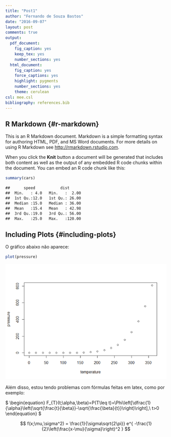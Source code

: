 ```yaml
---
title: "Post1"
author: "Fernando de Souza Bastos"
date: "2016-09-07"
layout: post
comments: true
output:
  pdf_document:
    fig_caption: yes
    keep_tex: yes
    number_sections: yes
  html_document:
    fig_caption: yes
    force_captions: yes
    highlight: pygments
    number_sections: yes
    theme: cerulean
csl: mee.csl
bibliography: references.bib
---
```


R Markdown {#r-markdown}
----------

This is an R Markdown document. Markdown is a simple formatting syntax
for authoring HTML, PDF, and MS Word documents. For more details on
using R Markdown see <http://rmarkdown.rstudio.com>.

When you click the **Knit** button a document will be generated that
includes both content as well as the output of any embedded R code
chunks within the document. You can embed an R code chunk like this:

``` r
summary(cars)
```

    ##      speed           dist       
    ##  Min.   : 4.0   Min.   :  2.00  
    ##  1st Qu.:12.0   1st Qu.: 26.00  
    ##  Median :15.0   Median : 36.00  
    ##  Mean   :15.4   Mean   : 42.98  
    ##  3rd Qu.:19.0   3rd Qu.: 56.00  
    ##  Max.   :25.0   Max.   :120.00

Including Plots {#including-plots}
---------------

O gráfico abaixo não aparece:

``` r
plot(pressure)
```
![center](/img/fig1.png)

Além disso, estou tendo problemas com fórmulas feitas em latex, como por
exemplo:

$
\begin{equation}
F_{T}(t;\alpha,\beta)=P(T\leq t)=\Phi\left[\dfrac{1}{\alpha}\left(\sqrt{\frac{t}{\beta}}-\sqrt{\frac{\beta}{t}}\right)\right],\ t>0
\end{equation}
$

$$
f(x;\mu,\sigma^2) = \frac{1}{\sigma\sqrt{2\pi}} 
e^{ -\frac{1}{2}\left(\frac{x-\mu}{\sigma}\right)^2 }
$$